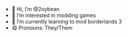 - 👋 Hi, I’m @2oybean
- 👀 I’m interested in modding games
- 🌱 I’m currently learning to mod borderlands 3
- 😄 Pronouns: They/Them

<!---
2oybean/2oybean is a ✨ special ✨ repository because its `README.md` (this file) appears on your GitHub profile.
You can click the Preview link to take a look at your changes.
--->
